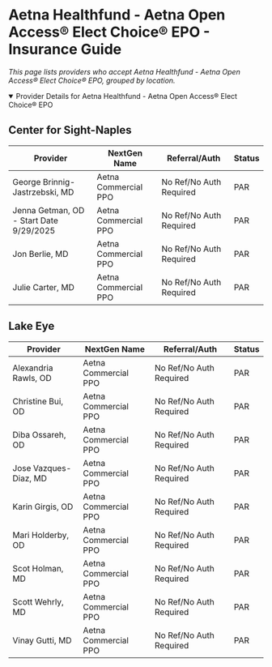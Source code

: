 # Aetna Healthfund - Aetna Open Access® Elect Choice® EPO - Insurance Guide

*This page lists providers who accept Aetna Healthfund - Aetna Open Access® Elect Choice® EPO, grouped by location.*

<details open><summary>Provider Details for Aetna Healthfund - Aetna Open Access® Elect Choice® EPO</summary>

## Center for Sight-Naples

| Provider | NextGen Name | Referral/Auth | Status |
|----------|-------------|--------------|--------|
| George Brinnig-Jastrzebski, MD | Aetna Commercial PPO | No Ref/No Auth Required | PAR |
| Jenna Getman, OD - Start Date 9/29/2025 | Aetna Commercial PPO | No Ref/No Auth Required | PAR |
| Jon Berlie, MD | Aetna Commercial PPO | No Ref/No Auth Required | PAR |
| Julie Carter, MD | Aetna Commercial PPO | No Ref/No Auth Required | PAR |

## Lake Eye 

| Provider | NextGen Name | Referral/Auth | Status |
|----------|-------------|--------------|--------|
| Alexandria Rawls, OD | Aetna Commercial PPO | No Ref/No Auth Required | PAR |
| Christine Bui, OD | Aetna Commercial PPO | No Ref/No Auth Required | PAR |
| Diba Ossareh, OD | Aetna Commercial PPO | No Ref/No Auth Required | PAR |
| Jose Vazques-Diaz, MD | Aetna Commercial PPO | No Ref/No Auth Required | PAR |
| Karin Girgis, OD | Aetna Commercial PPO | No Ref/No Auth Required | PAR |
| Mari Holderby, OD | Aetna Commercial PPO | No Ref/No Auth Required | PAR |
| Scot Holman, MD | Aetna Commercial PPO | No Ref/No Auth Required | PAR |
| Scott Wehrly, MD | Aetna Commercial PPO | No Ref/No Auth Required | PAR |
| Vinay Gutti, MD | Aetna Commercial PPO | No Ref/No Auth Required | PAR |

</details>

